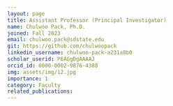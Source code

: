 ```yaml
---
layout: page
title: Assistant Professor (Principal Investigator)
name: Chulwoo Pack, Ph.D.
joined: Fall 2023
email: chulwoo.pack@sdstate.edu
git: https://github.com/chulwoopack
linkedin_username: chulwoo-pack-a231a8b0
scholar_userid: P6AGgDgAAAAJ
orcid_id: 0000-0002-9876-4388
img: assets/img/12.jpg
importance: 1
category: Faculty
related_publications: 
---
```

